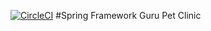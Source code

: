 [![CircleCI](https://circleci.com/gh/springframeworkHamza/sfg-pet-clinic-final-version.svg?style=svg)](https://circleci.com/gh/springframeworkHamza/sfg-pet-clinic-final-version)
#Spring Framework Guru Pet Clinic
